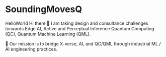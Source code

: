 # SoundingMovesQ
HelloWorld
Hi there 👋
I am taking design and consultance challenges torwards Edge AI, Active and Perceptual Inference Quantum Computing (QC), Quantum Machine Learning (QML).

🔭 Our mission is to bridge X-verse, AI, and QC/QML through industrial ML / AI engineering practices.

